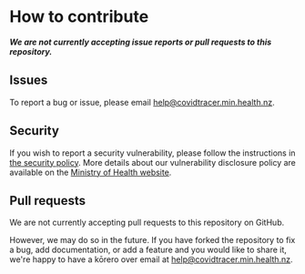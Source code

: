 # How to contribute

***We are not currently accepting issue reports or pull requests to this repository.***

## Issues

To report a bug or issue, please email help@covidtracer.min.health.nz.

## Security

If you wish to report a security vulnerability, please follow the instructions
in [the security policy](https://github.com/minhealthnz/nz-covid-tracer/security/policy). 
More details about our vulnerability disclosure policy are available
on the [Ministry of Health website](https://www.health.govt.nz/our-work/digital-health/digital-health-sector-architecture-standards-and-governance/responsible-disclosure-guidelines).

## Pull requests

We are not currently accepting pull requests to this repository on GitHub.

However, we may do so in the future. If you have forked the repository to
fix a bug, add documentation, or add a feature and you would like to share
it, we're happy to have a kōrero over email at
help@covidtracer.min.health.nz.

